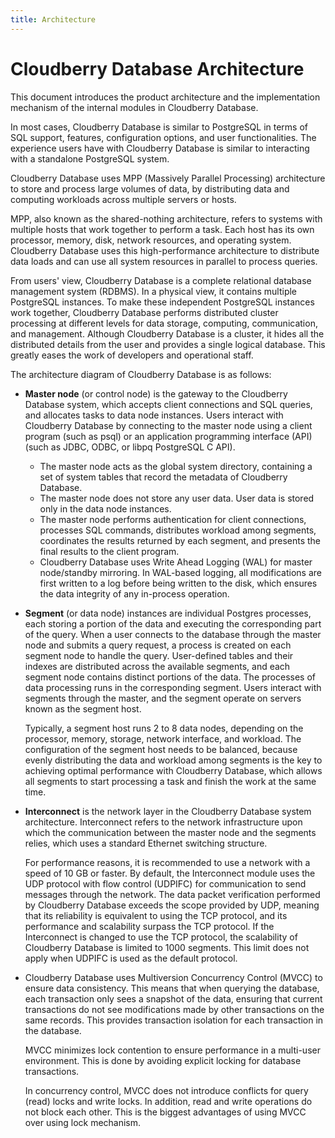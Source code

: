 ```yaml
---
title: Architecture
---
```


# Cloudberry Database Architecture

This document introduces the product architecture and the implementation mechanism of the internal modules in Cloudberry Database.

In most cases, Cloudberry Database is similar to PostgreSQL in terms of SQL support, features, configuration options, and user functionalities. The experience users have with Cloudberry Database is similar to interacting with a standalone PostgreSQL system.

Cloudberry Database uses MPP (Massively Parallel Processing) architecture to store and process large volumes of data, by distributing data and computing workloads across multiple servers or hosts.

MPP, also known as the shared-nothing architecture, refers to systems with multiple hosts that work together to perform a task. Each host has its own processor, memory, disk, network resources, and operating system. Cloudberry Database uses this high-performance architecture to distribute data loads and can use all system resources in parallel to process queries.

From users' view, Cloudberry Database is a complete relational database management system (RDBMS). In a physical view, it contains multiple PostgreSQL instances. To make these independent PostgreSQL instances work together, Cloudberry Database performs distributed cluster processing at different levels for data storage, computing, communication, and management. Although Cloudberry Database is a cluster, it hides all the distributed details from the user and provides a single logical database. This greatly eases the work of developers and operational staff.

The architecture diagram of Cloudberry Database is as follows:

<!-- ![Cloudberry Architecture](./media/cbdb-arch.png) -->

- **Master node** (or control node) is the gateway to the Cloudberry Database system, which accepts client connections and SQL queries, and allocates tasks to data node instances. Users interact with Cloudberry Database by connecting to the master node using a client program (such as psql) or an application programming interface (API) (such as JDBC, ODBC, or libpq PostgreSQL C API).
    - The master node acts as the global system directory, containing a set of system tables that record the metadata of Cloudberry Database.
    - The master node does not store any user data. User data is stored only in the data node instances.
    - The master node performs authentication for client connections, processes SQL commands, distributes workload among segments, coordinates the results returned by each segment, and presents the final results to the client program.
    - Cloudberry Database uses Write Ahead Logging (WAL) for master node/standby mirroring. In WAL-based logging, all modifications are first written to a log before being written to the disk, which ensures the data integrity of any in-process operation.

- **Segment** (or data node) instances are individual Postgres processes, each storing a portion of the data and executing the corresponding part of the query. When a user connects to the database through the master node and submits a query request, a process is created on each segment node to handle the query. User-defined tables and their indexes are distributed across the available segments, and each segment node contains distinct portions of the data. The processes of data processing runs in the corresponding segment. Users interact with segments through the master, and the segment operate on servers known as the segment host.

    Typically, a segment host runs 2 to 8 data nodes, depending on the processor, memory, storage, network interface, and workload. The configuration of the segment host needs to be balanced, because evenly distributing the data and workload among segments is the key to achieving optimal performance with Cloudberry Database, which allows all segments to start processing a task and finish the work at the same time.

- **Interconnect** is the network layer in the Cloudberry Database system architecture. Interconnect refers to the network infrastructure upon which the communication between the master node and the segments relies, which uses a standard Ethernet switching structure.

    For performance reasons, it is recommended to use a network with a speed of 10 GB or faster. By default, the Interconnect module uses the UDP protocol with flow control (UDPIFC) for communication to send messages through the network. The data packet verification performed by Cloudberry Database exceeds the scope provided by UDP, meaning that its reliability is equivalent to using the TCP protocol, and its performance and scalability surpass the TCP protocol. If the Interconnect is changed to use the TCP protocol, the scalability of Cloudberry Database is limited to 1000 segments. This limit does not apply when UDPIFC is used as the default protocol.

- Cloudberry Database uses Multiversion Concurrency Control (MVCC) to ensure data consistency. This means that when querying the database, each transaction only sees a snapshot of the data, ensuring that current transactions do not see modifications made by other transactions on the same records. This provides transaction isolation for each transaction in the database.

    MVCC minimizes lock contention to ensure performance in a multi-user environment. This is done by avoiding explicit locking for database transactions.
    
    In concurrency control, MVCC does not introduce conflicts for query (read) locks and write locks. In addition, read and write operations do not block each other. This is the biggest advantages of using MVCC over using lock mechanism.
